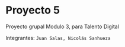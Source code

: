 # Proyecto 5

Proyecto grupal Modulo 3, para Talento Digital

Integrantes:
```Juan Salas, Nicolás Sanhueza```
